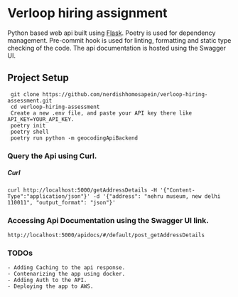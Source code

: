 # Verloop hiring assignment

 Python based web api built using [Flask](https://github.com/pallets/flask). Poetry is used for dependency management. Pre-commit hook is used for linting, formatting and static type checking of the code. The api documentation is hosted using the Swagger UI.
 
 ## Project Setup
     git clone https://github.com/nerdishhomosapein/verloop-hiring-assessment.git
     cd verloop-hiring-assessment
     Create a new .env file, and paste your API key there like API_KEY=YOUR_API_KEY.
     poetry init
     poetry shell
     poetry run python -m geocodingApiBackend
     
     
### Query the Api using Curl.

##### Curl
    curl http://localhost:5000/getAddressDetails -H '{"Content-Type":"application/json"}' -d '{"address": "nehru museum, new delhi 110011", "output_format": "json"}'
    
    
### Accessing Api Documentation using the Swagger UI link.
    http://localhost:5000/apidocs/#/default/post_getAddressDetails
    
### TODOs
    - Adding Caching to the api response.
    - Contenarizing the app using docker.
    - Adding Auth to the API.
    - Deploying the app to AWS.
